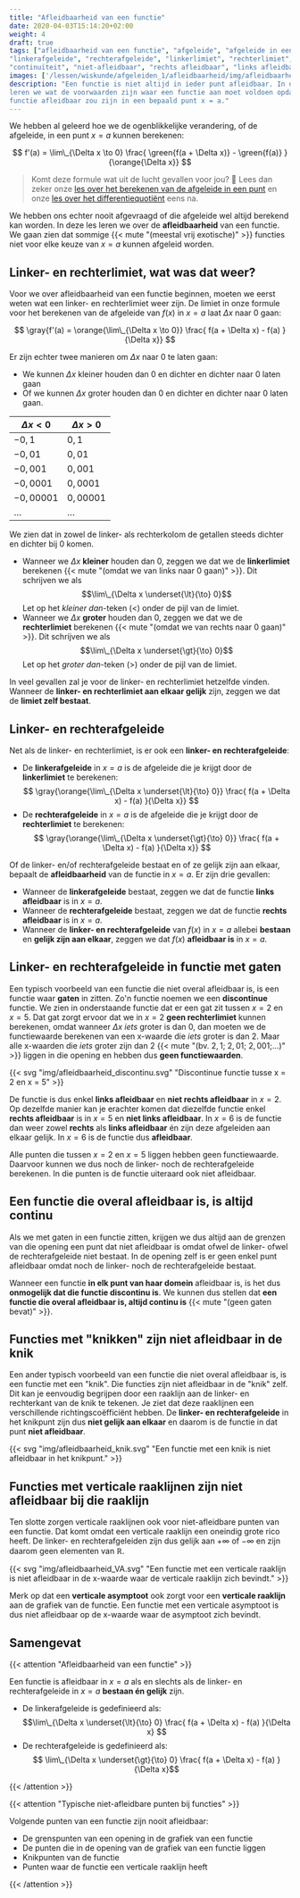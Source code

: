 ```yaml
---
title: "Afleidbaarheid van een functie"
date: 2020-04-03T15:14:20+02:00
weight: 4
draft: true
tags: ["afleidbaarheid van een functie", "afgeleide", "afgeleide in een punt",
"linkerafgeleide", "rechterafgeleide", "linkerlimiet", "rechterlimiet",
"continuïteit", "niet-afleidbaar", "rechts afleidbaar", "links afleidbaar"]
images: ['/lessen/wiskunde/afgeleiden_1/afleidbaarheid/img/afleidbaarheid_discontinu.png', '/lessen/wiskunde/afgeleiden_1/afleidbaarheid/img/afleidbaarheid_knik.png', '/lessen/wiskunde/afgeleiden_1/afleidbaarheid/img/afleidbaarheid_VA.png']
description: "Een functie is niet altijd in ieder punt afleidbaar. In deze les
leren we wat de voorwaarden zijn waar een functie aan moet voldoen opdat de
functie afleidbaar zou zijn in een bepaald punt x = a."
---
```


We hebben al geleerd hoe we de ogenblikkelijke verandering, of de afgeleide, in
een punt $x = a$ kunnen berekenen:

$$ f'(a) = \lim\_{\Delta x \to 0} \frac{ \green{f(a + \Delta x)} - \green{f(a)} }{\orange{\Delta x}} $$

> Komt deze formule wat uit de lucht gevallen voor jou? 🤨 Lees dan zeker onze
> [les over het berekenen van de afgeleide in een punt](afgeleide) en onze
> [les over het differentiequotiënt](differentiequotient) eens na.

We hebben ons echter nooit afgevraagd of die afgeleide wel altijd berekend kan
worden. In deze les leren we over de **afleidbaarheid** van een functie. We
gaan zien dat sommige {{< mute "(meestal vrij exotische)" >}} functies niet
voor elke keuze van $x = a$ kunnen afgeleid worden.

## Linker- en rechterlimiet, wat was dat weer?

Voor we over afleidbaarheid van een functie beginnen, moeten we eerst weten wat
een linker- en rechterlimiet weer zijn. De limiet in onze formule voor het
berekenen van de afgeleide van $f(x)$ in $x = a$ laat $\Delta x$ naar $0$ gaan:

$$ \gray{f'(a) = \orange{\lim\_{\Delta x \to 0}} \frac{ f(a + \Delta x) - f(a) }{\Delta x}} $$

Er zijn echter twee manieren om $\Delta x$ naar $0$ te laten gaan:

-   We kunnen $\Delta x$ kleiner houden dan $0$ en dichter en dichter naar $0$
    laten gaan
-   Of we kunnen $\Delta x$ groter houden dan $0$ en dichter en dichter naar $0$
    laten gaan.

| $\Delta x < 0$ | $\Delta x > 0$ |
| -------------- | -------------- |
| $-0{,}1$       | $0{,}1$        |
| $-0{,}01$      | $0{,}01$       |
| $-0{,}001$     | $0{,}001$      |
| $-0{,}0001$    | $0{,}0001$     |
| $-0{,}00001$   | $0{,}00001$    |
| $\ldots$       | $\ldots$       |

We zien dat in zowel de linker- als rechterkolom de getallen steeds dichter en
dichter bij $0$ komen.

-   Wanneer we $\Delta x$ **kleiner** houden dan $0$, zeggen we dat we de
    **linkerlimiet** berekenen {{< mute "(omdat we van links naar $0$ gaan)" >}}. Dit
    schrijven we als $$\lim\_{\Delta x \underset{\lt}{\to} 0}$$ Let op het
    _kleiner dan_-teken ($\lt$) onder de pijl van de limiet.
-   Wanneer we $\Delta x$ **groter** houden dan $0$, zeggen we dat we de
    **rechterlimiet** berekenen {{< mute "(omdat we van rechts naar $0$ gaan)" >}}. Dit
    schrijven we als $$\lim\_{\Delta x \underset{\gt}{\to} 0}$$ Let op het
    _groter dan_-teken ($\gt$) onder de pijl van de limiet.

In veel gevallen zal je voor de linker- en rechterlimiet hetzelfde vinden.
Wanneer de **linker- en rechterlimiet aan elkaar gelijk** zijn, zeggen we dat
de **limiet zelf bestaat**.

## Linker- en rechterafgeleide

Net als de linker- en rechterlimiet, is er ook een **linker- en
rechterafgeleide**:

-   De **linkerafgeleide** in $x = a$ is de afgeleide die je krijgt door de **linkerlimiet**
    te berekenen: $$ \gray{\orange{\lim\_{\Delta x \underset{\lt}{\to} 0}} \frac{ f(a + \Delta x) - f(a) }{\Delta x}} $$
-   De **rechterafgeleide** in $x = a$ is de afgeleide die je krijgt door de **rechterlimiet**
    te berekenen: $$ \gray{\orange{\lim\_{\Delta x \underset{\gt}{\to} 0}} \frac{ f(a + \Delta x) - f(a) }{\Delta x}} $$

Of de linker- en/of rechterafgeleide bestaat en of ze gelijk zijn aan elkaar,
bepaalt de **afleidbaarheid** van de functie in $x = a$. Er zijn drie gevallen:

-   Wanneer de **linkerafgeleide** bestaat, zeggen we dat de functie
    **links afleidbaar** is in $x = a$.
-   Wanneer de **rechterafgeleide** bestaat, zeggen we dat de functie
    **rechts afleidbaar** is in $x = a$.
-   Wanneer de **linker- en rechterafgeleide** van $f(x)$ in $x = a$ allebei
    **bestaan** en **gelijk zijn aan elkaar**, zeggen we dat $f(x)$ **afleidbaar
    is** in $x = a$.

## Linker- en rechterafgeleide in functie met gaten

Een typisch voorbeeld van een functie die niet overal afleidbaar is, is een
functie waar **gaten** in zitten. Zo'n functie noemen we een **discontinue**
functie. We zien in onderstaande functie dat er een gat zit tussen $x = 2$ en
$x = 5$. Dat gat zorgt ervoor dat we in $x = 2$ **geen rechterlimiet** kunnen
berekenen, omdat wanneer $\Delta x$ _iets_ groter is dan $0$, dan moeten we de
functiewaarde berekenen van een x-waarde die _iets_ groter is dan $2$. Maar alle
x-waarden die _iets_ groter zijn dan $2$
{{< mute "(bv. $2{,}1$; $2{,}01$; $2{,}001$;...)" >}} liggen in die opening en
hebben dus **geen functiewaarden**.

{{< svg "img/afleidbaarheid_discontinu.svg" "Discontinue functie tusse x = 2 en x = 5" >}}

De functie is dus enkel **links afleidbaar** en **niet rechts afleidbaar** in $x
= 2$. Op dezelfde manier kan je erachter komen dat diezelfde functie enkel
**rechts afleidbaar** is in $x = 5$ en **niet links afleidbaar**. In $x = 6$ is
de functie dan weer zowel **rechts** als **links afleidbaar** én zijn deze
afgeleiden aan elkaar gelijk. In $x = 6$ is de functie dus **afleidbaar**.

Alle punten die tussen $x = 2$ en $x = 5$ liggen hebben geen functiewaarde.
Daarvoor kunnen we dus noch de linker- noch de rechterafgeleide berekenen. In
die punten is de functie uiteraard ook niet afleidbaar.

## Een functie die overal afleidbaar is, is altijd continu

Als we met gaten in een functie zitten, krijgen we dus altijd aan de grenzen
van die opening een punt dat niet afleidbaar is omdat ofwel de linker- ofwel de
rechterafgeleide niet bestaat. In de opening zelf is er geen enkel punt
afleidbaar omdat noch de linker- noch de rechterafgeleide bestaat.

Wanneer een functie **in elk punt van haar domein** afleidbaar is, is het dus
**onmogelijk dat die functie discontinu is**. We kunnen dus stellen dat **een
functie die overal afleidbaar is, altijd continu is**
{{< mute "(geen gaten bevat)" >}}.

## Functies met "knikken" zijn niet afleidbaar in de knik

Een ander typisch voorbeeld van een functie die niet overal afleidbaar is, is
een functie met een "knik". Die functies zijn niet afleidbaar in de "knik"
zelf. Dit kan je eenvoudig begrijpen door een raaklijn aan de linker- en
rechterkant van de knik te tekenen. Je ziet dat deze raaklijnen een
verschillende richtingscoëfficiënt hebben. De **linker- en rechterafgeleide**
in het knikpunt zijn dus **niet gelijk aan elkaar** en daarom is de functie in
dat punt **niet afleidbaar**.

{{< svg "img/afleidbaarheid_knik.svg" "Een functie met een knik is niet afleidbaar in het knikpunt." >}}

## Functies met verticale raaklijnen zijn niet afleidbaar bij die raaklijn

Ten slotte zorgen verticale raaklijnen ook voor niet-afleidbare punten van een
functie. Dat komt omdat een verticale raaklijn een oneindig grote rico heeft.
De linker- en rechterafgeleiden zijn dus gelijk aan $+\infty$ of $-\infty$ en
zijn daarom geen elementen van $\mathbb{R}$.

{{< svg "img/afleidbaarheid_VA.svg" "Een functie met een verticale raaklijn is niet afleidbaar in de x-waarde waar de verticale raaklijn zich bevindt." >}}

Merk op dat een **verticale asymptoot** ook zorgt voor een **verticale
raaklijn** aan de grafiek van de functie. Een functie met een verticale
asymptoot is dus niet afleidbaar op de x-waarde waar de asymptoot zich bevindt.

## Samengevat

{{< attention "Afleidbaarheid van een functie" >}}

Een functie is afleidbaar in $x = a$ als en slechts als de linker- en
rechterafgeleide in $x = a$ **bestaan én gelijk** zijn.

-   De linkerafgeleide is gedefinieerd als: $$\lim\_{\Delta x
  \underset{\lt}{\to} 0} \frac{ f(a + \Delta x) - f(a) }{\Delta x} $$
-   De rechterafgeleide is gedefinieerd als: $$ \lim\_{\Delta x
  \underset{\gt}{\to} 0} \frac{ f(a + \Delta x) - f(a) }{\Delta x}$$

{{< /attention >}}

{{< attention "Typische niet-afleidbare punten bij functies" >}}

Volgende punten van een functie zijn nooit afleidbaar:

-   De grenspunten van een opening in de grafiek van een functie
-   De punten die in de opening van de grafiek van een functie liggen
-   Knikpunten van de functie
-   Punten waar de functie een verticale raaklijn heeft

{{< /attention >}}
